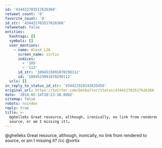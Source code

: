 ```yaml
---
id: '434422703517626368'
retweet_count: '0'
favorite_count: '0'
id_str: '434422703517626368'
retweeted: false
entities:
  hashtags: []
  symbols: []
  user_mentions:
    - name: AlexX_L26
      screen_name: virtix
      indices:
        - '105'
        - '112'
      id_str: '1094533091870298112'
      id: '1094533091870298112'
  urls: []
in_reply_to_status_id_str: '434421910143635456'
original_url: https://twitter.com/benbalter/status/434422703517626368
date: '2014-02-14T20:23:38.000Z'
sitemap: false
robots: noindex
reply: true
title: >-
  @ghelleks Great resource, although, ironically, no link from rendered to
  source, or am I missing it?…
---
```


@ghelleks Great resource, although, ironically, no link from rendered to source, or am I missing it? /cc @virtix